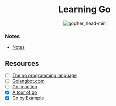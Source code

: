 <h1 align="center">Learning Go</h1>

<p align="center"> 
  <img src="https://user-images.githubusercontent.com/11765228/48174695-01aa0100-e344-11e8-8b31-5e6f05b84184.png" alt="gopher_head-min">
</p>

### Notes

- [Notes](https://github.com/LIYINGZHEN/learning-go/blob/master/notes.md)

## Resources

- [ ] [The go programming language](https://www.gopl.io)
- [ ] [Golangbot.com](https://golangbot.com/learn-golang-series/)
- [ ] [Go in action](https://www.manning.com/books/go-in-action)
- [x] [A tour of go](https://tour.golang.org/list)
- [x] [Go by Example](https://gobyexample.com/)
